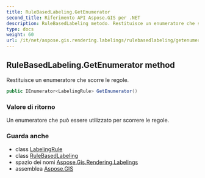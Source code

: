 ```yaml
---
title: RuleBasedLabeling.GetEnumerator
second_title: Riferimento API Aspose.GIS per .NET
description: RuleBasedLabeling metodo. Restituisce un enumeratore che scorre le regole.
type: docs
weight: 60
url: /it/net/aspose.gis.rendering.labelings/rulebasedlabeling/getenumerator/
---
```

## RuleBasedLabeling.GetEnumerator method

Restituisce un enumeratore che scorre le regole.

```csharp
public IEnumerator<LabelingRule> GetEnumerator()
```

### Valore di ritorno

Un enumeratore che può essere utilizzato per scorrere le regole.

### Guarda anche

* class [LabelingRule](../../labelingrule/)
* class [RuleBasedLabeling](../)
* spazio dei nomi [Aspose.Gis.Rendering.Labelings](../../rulebasedlabeling/)
* assemblea [Aspose.GIS](../../../)


